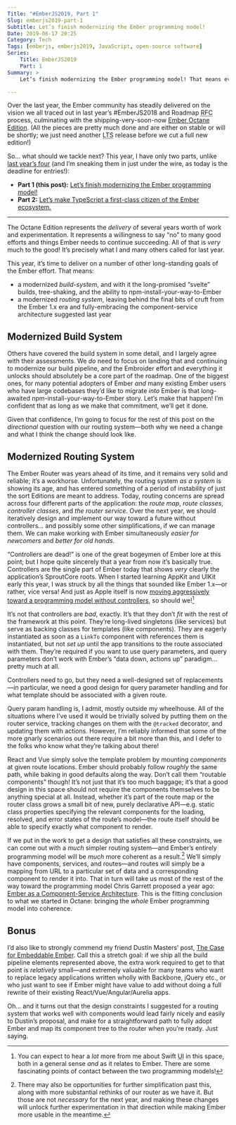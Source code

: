 ```yaml
---
Title: "#EmberJS2019, Part 1"
Slug: emberjs2019-part-1
Subtitle: Let’s finish modernizing the Ember programming model!
Date: 2019-06-17 20:25
Category: Tech
Tags: [emberjs, emberjs2019, JavaScript, open-source software]
Series:
    Title: EmberJS2019
    Part: 1
Summary: >
    Let’s finish modernizing the Ember programming model! That means everything from routes and controllers to the file system and build pipeline changes.

---
```


Over the last year, the Ember community has steadily delivered on the vision we all traced out in last year’s \#EmberJS2018 and Roadmap <abbr title="Request for Comments">RFC</abbr> process, culminating with the shipping-very-soon-now [Ember Octane Edition][octane]. (All the pieces are pretty much done and are either on stable or will be shortly; we just need another <abbr title="long term support">LTS</abbr> release before we cut a full new edition!)

[octane]: https://emberjs.com/editions/octane/

So… what should we tackle next? This year, I have only two parts, unlike [last year’s four][emberjs2018] (and I’m sneaking them in just under the wire, as today is the deadline for entries!):

- <b>Part 1 (this post):</b> [Let’s finish modernizing the Ember programming model!][part-1]
- <b>Part 2:</b> [Let’s make TypeScript a first-class citizen of the Ember ecosystem.][part-2]

[emberjs2018]: https://v4.chriskrycho.com/emberjs2018
[part-1]: https://v4.chriskrycho.com/2019/emberjs2019-part-1
[part-2]: https://v4.chriskrycho.com/2019/emberjs2019-part-2

---

The Octane Edition represents the *delivery* of several years worth of work and experimentation. It represents a willingness to say “no” to many good efforts and things Ember needs to continue succeeding. All of that is *very* much to the good! It’s precisely what I and many others called for last year.

This year, it’s time to deliver on a number of other long-standing goals of the Ember effort. That means:

- a modernized *build-system*, and with it the long-promised “svelte” builds, tree-shaking, and the ability to npm-install-your-way-to-Ember
- a modernized *routing system*, leaving behind the final bits of cruft from the Ember 1.x era and fully-embracing the component-service architecture suggested last year

## Modernized Build System

Others have covered the build system in some detail, and I largely agree with their assessments. We *do* need to focus on landing that and continuing to modernize our build pipeline, and the Embroider effort and everything it unlocks should absolutely be a core part of the roadmap. One of the biggest ones, for many potential adopters of Ember *and* many existing Ember users who have large codebases they’d like to migrate *into* Ember is that long-awaited npm-install-your-way-to-Ember story. Let’s make that happen! I’m confident that as long as we make that commitment, we’ll get it done.

Given that confidence, I’m going to focus for the rest of this post on the *directional* question with our routing system—both why we need a change and what I think the change should look like.

## Modernized Routing System

The Ember Router was years ahead of its time, and it remains very solid and reliable; it’s a workhorse. Unfortunately, the routing system *as a system* is showing its age, and has entered something of a period of instability of just the sort Editions are meant to address. Today, routing concerns are spread across four different parts of the application: the <i>route map</i>, <i>route classes</i>, <i>controller classes</i>, and <i>the router service</i>. Over the next year, we should iteratively design and implement our way toward a future without controllers… and possibly some other simplifications, if we can manage them. We can make working with Ember simultaneously *easier for newcomers* and *better for old hands*.

“Controllers are dead!” is one of the great bogeymen of Ember lore at this point; but I hope quite sincerely that a year from now it’s basically true. Controllers are the single part of Ember today that shows *very* clearly the application’s SproutCore roots. When I started learning AppKit and UIKit early this year, I was struck by all the things that sounded like Ember 1.x—or rather, vice versa! And just as Apple itself is now [moving aggressively toward a programming model without controllers][swiftui], so should we\![^swiftui]

[swiftui]: https://developer.apple.com/xcode/swiftui/

[^swiftui]: You can expect to hear a *lot* more from me about Swift <abbr title="user interface">UI</abbr> in this space, both in a general sense *and* as it relates to Ember. There are some fascinating points of contact between the two programming models!

It’s not that controllers are *bad*, exactly. It’s that they don’t *fit* with the rest of the framework at this point. They’re long-lived singletons (like services) but serve as backing classes for templates (like components). They are eagerly instantiated as soon as a `LinkTo` component with references them is instantiated, but not *set up* until the app transitions to the route associated with them. They’re required if you want to use query parameters, and query parameters don’t work with Ember’s “data down, actions up” paradigm… pretty much at all.

Controllers need to go, but they need a well-designed set of replacements—in particular, we need a good design for query parameter handling and for what template should be associated with a given route.

Query param handling is, I admit, mostly outside my wheelhouse. All of the situations where I’ve used it would be trivially solved by putting them on the router service, tracking changes on them with the `@tracked` decorator, and updating them with actions. However, I’m reliably informed that some of the more gnarly scenarios out there require a bit more than this, and I defer to the folks who know what they’re talking about there!

React and Vue simply solve the template problem by mounting *components* at given route locations. Ember should probably follow *roughly* the same path, while baking in good defaults along the way. Don’t call them “routable components” though! It’s not just that it’s too much baggage; it’s that a good design in this space should not require the components themselves to be anything special at all. Instead, whether it’s part of the route map or the router class grows a small bit of new, purely declarative <abbr>API</abbr>—e.g. static class properties specifying the relevant components for the loading, resolved, and error states of the route’s model—the route itself should be able to specify exactly what component to render.

If we put in the work to get a design that satisfies all these constraints, we can come out with a *much* simpler routing system—and Ember’s entirely programming model will be *much* more coherent as a result.[^routing] We’ll simply have components, services, and routes—and routes will simply be a mapping from URL to a particular set of data and a corresponding component to render it into. That in turn will take us most of the rest of the way toward the programming model Chris Garrett proposed a year ago: [Ember as a Component-Service Architecture][csa]. This is the fitting conclusion to what we started in Octane: bringing the *whole* Ember programming model into coherence.

[csa]: https://medium.com/@pzuraq/emberjs-2018-ember-as-a-component-service-framework-2e49492734f1

[^routing]: There may also be opportunities for further simplification past this, along with more substantial rethinks of our router as we have it. But those are not *necessary* for the next year, and making these changes will unlock further experimentation in that direction while making Ember more usable in the meantime.

## Bonus

I’d also like to strongly commend my friend Dustin Masters’ post, [The Case for Embeddable Ember][masters]. Call this a stretch goal: if we ship all the build pipeline elements represented above, the extra work required to get to that point is *relatively* small—and extremely valuable for many teams who want to replace legacy applications written wholly with Backbone, jQuery etc., or who just want to see if Ember might have value to add without doing a full rewrite of their existing React/Vue/Angular/Aurelia apps.

Oh… and it turns out that the design constraints I suggested for a routing system that works well with components would lead fairly nicely and easily to Dustin’s proposal, and make for a straightforward path to fully adopt Ember and map its component tree to the router when you’re ready. Just saying.

[masters]: https://dev.to/dustinsoftware/the-case-for-embeddable-ember-4120
